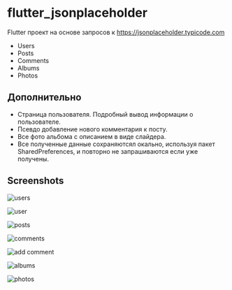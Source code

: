 ﻿# flutter_jsonplaceholder
Flutter проект на основе запросов к https://jsonplaceholder.typicode.com
* Users 
* Posts
* Comments
* Albums
* Photos

## Дополнительно
* Страница пользователя. Подробный вывод информации о пользователе.
* Псевдо добавление нового комментария к посту.
* Все фото альбома с описанием в виде слайдера.
* Все полученные данные сохраняютсял окально, используя пакет SharedPreferences, и повторно не запрашиваются если уже получены.

## Screenshots
![users](screens/users.jpg)

![user](screens/user.jpg)

![posts](screens/posts.jpg)

![comments](screens/comments.jpg)

![add сomment](screens/addComment.jpg)

![albums](screens/albums.jpg)

![photos](screens/photos.jpg)


